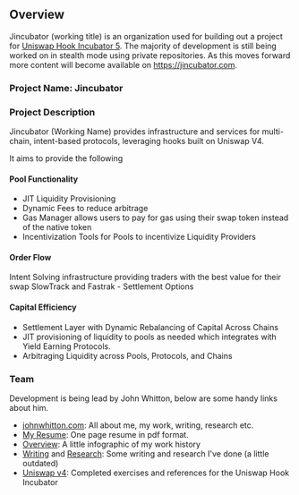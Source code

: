 ## Overview
Jincubator (working title) is an organization used for building out a project for [Uniswap Hook Incubator 5](https://atrium.academy/uniswap). 
The majority of development is still being worked on in stealth mode using private repositories.
As this moves forward more content will become available on https://jincubator.com.

### Project Name: Jincubator

### Project Description
Jincubator (Working Name) provides infrastructure and services for multi-chain, intent-based protocols, leveraging hooks built on Uniswap V4. 

It aims to provide the following

#### Pool Functionality
- JIT Liquidity Provisioning
- Dynamic Fees to reduce arbitrage
- Gas Manager allows users to pay for gas using their swap token instead of the native token
- Incentivization Tools for Pools to incentivize Liquidity Providers

#### Order Flow
 
Intent Solving infrastructure providing traders with the best value for their swap
SlowTrack and Fastrak - Settlement Options

#### Capital Efficiency

- Settlement Layer with Dynamic Rebalancing of Capital Across Chains
- JIT provisioning of liquidity to pools as needed which integrates with Yield Earning Protocols.
- Arbitraging Liquidity across Pools, Protocols, and Chains

### Team
Development is being lead by John Whitton, below are some handy links about him.

- [johnwhitton.com](https://johnwhitton.com): All about me, my work, writing, research etc.
- [My Resume](https://resume.johnwhitton.com): One page resume in pdf format.
- [Overview](https://overview.johnwhitton.com): A little infographic of my work history
- [Writing](https://johnwhitton.com/posts.html) and [Research](https://johnwhitton.com/research.html): Some writing and research I've done (a little outdated)
- [Uniswap v4](https://github.com/johnwhitton/uhi5-exercises): Completed exercises and references for the Uniswap Hook Incubator
